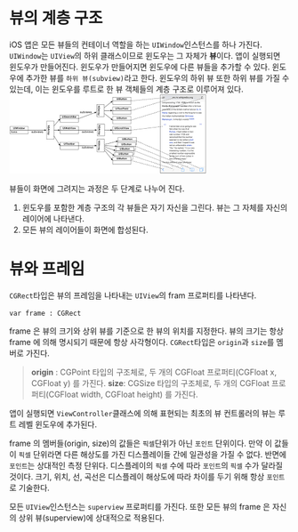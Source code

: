 # 뷰의 계층 구조

iOS 앱은 모든 뷰들의 컨테이너 역할을 하는 `UIWindow`인스턴스를 하나 가진다. `UIWindow`는 `UIView`의 하위 클래스이므로 윈도우는 그 자체가 **뷰**이다.
앱이 실행되면 윈도우가 만들어진다. 윈도우가 만들어지면 윈도우에 다른 뷰들을 추가할 수 있다. 윈도우에 추가한 뷰를 `하위 뷰(subview)`라고 한다. 윈도우의 하위 뷰 또한 하위 뷰를 가질 수 있는데, 이는 윈도우를 루트로 한 뷰 객체들의 계층 구조로 이루어져 있다.
![Figure 1. 뷰 계층 구조](../images/view_hierarchy.png)

뷰들이 화면에 그려지는 과정은 두 단계로 나누어 진다.
1. 윈도우를 포함한 계층 구조의 각 뷰들은 자기 자신을 그린다. 뷰는 그 자체를 자신의 레이어에 나타낸다.
2. 모든 뷰의 레이어들이 화면에 합성된다.


# 뷰와 프레임
`CGRect`타입은 뷰의 프레임을 나타내는 `UIView`의 fram 프로퍼티를 나타낸다.
	
	var frame : CGRect
frame 은 뷰의 크기와 상위 뷰를 기준으로 한 뷰의 위치를 지정한다. 뷰의 크기는 항상 frame 에 의해 명시되기 때문에 항상 사각형이다. `CGRect`타입은 `origin`과 `size`를 멤버로 가진다. 

> **origin** : CGPoint 타입의 구조체로, 두 개의 CGFloat 프로퍼티(CGFloat x, CGFloat y) 를 가진다.
> **size**: CGSize 타입의 구조체로, 두 개의 CGFloat 프로퍼티(CGFloat width, CGFloat height) 를 가진다.

앱이 실행되면 `ViewController`클래스에 의해 표현되는 최초의 뷰 컨트롤러의 뷰는 루트 레벨 윈도우에 추가된다. 

frame 의 멤버들(origin, size)의 값들은 `픽셀`단위가 아닌 `포인트` 단위이다. 만약 이 값들이 `픽셀` 단위라면 다른 해상도를 가진 디스플레이들 간에 일관성을 가질 수 없다. 반면에 `포인트`는 상대적인 측정 단위다. 디스플레이의 `픽셀` 수에 따라 `포인트`의 `픽셀` 수가 달라질 것이다. 크기, 위치, 선, 곡선은 디스플레이 해상도에 따라 차이를 두기 위해 항상 `포인트`로 기술한다.

모든 `UIView`인스턴스는 `superview` 프로퍼티를 가진다. 또한 모든 뷰의 frame 은 자신의 상위 뷰(superview)에 상대적으로 적용된다.